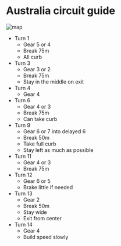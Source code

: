 # Australia circuit guide

![map](https://www.formula1.com/content/dam/fom-website/2018-redesign-assets/Circuit%20maps%2016x9/Australia_Circuit.png.transform/7col/image.png)

- Turn 1
    - Gear 5 or 4
    - Break 75m
    - All curb
- Turn 3
    - Gear 3 or 2
    - Break 75m
    - Stay in the middle on exit
- Turn 4
    - Gear 4
- Turn 6
    - Gear 4 or 3
    - Break 75m
    - Can take curb
- Turn 9
    - Gear 6 or 7 into delayed 6
    - Break 50m
    - Take full curb
    - Stay left as much as possible
- Turn 11
    - Gear 4 or 3
    - Break 75m
- Turn 12
    - Gear 6 or 5
    - Brake little if needed
- Turn 13
    - Gear 2
    - Break 50m
    - Stay wide
    - Exit from center
- Turn 14
    - Gear 4
    - Build speed slowly
